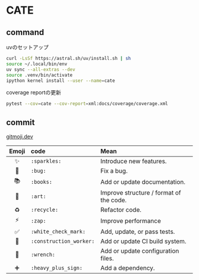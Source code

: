 # CATE

## command

uvのセットアップ

```bash
curl -LsSf https://astral.sh/uv/install.sh | sh
source ~/.local/bin/env
uv sync --all-extras --dev
source .venv/bin/activate
ipython kernel install --user --name=cate
```

coverage reportの更新

```bash
pytest --cov=cate --cov-report=xml:docs/coverage/coverage.xml
```

## commit

[gitmoji.dev](https://gitmoji.dev/)

|         Emoji         | code                    | Mean                                    |
| :-------------------: | :---------------------- | :-------------------------------------- |
|      :sparkles:       | `:sparkles:`            | Introduce new features.                 |
|         :bug:         | `:bug:`                 | Fix a bug.                              |
|        :books:        | `:books:`               | Add or update documentation.            |
|         :art:         | `:art:`                 | Improve structure / format of the code. |
|       :recycle:       | `:recycle:`             | Refactor code.                          |
|         :zap:         | `:zap:`                 | Improve performance                     |
|  :white_check_mark:   | `:white_check_mark:`    | Add, update, or pass tests.             |
| :construction_worker: | `:construction_worker:` | Add or update CI build system.          |
|       :wrench:        | `:wrench:`              | Add or update configuration files.      |
|   :heavy_plus_sign:   | `:heavy_plus_sign:`     | Add a dependency.                       |
